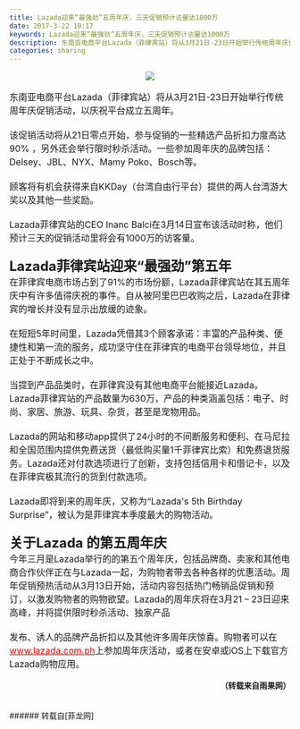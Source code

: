 ```yaml
---
title: Lazada迎来“最强劲”五周年庆，三天促销预计访量达1000万
date: 2017-3-22 10:17
keywords: Lazada迎来“最强劲”五周年庆，三天促销预计访量达1000万
description: 东南亚电商平台Lazada（菲律宾站）将从3月21日-23日开始举行传统周年庆促销活动，以庆祝平台成立五周年。该促销活动将从21日零点开始，参与促销的一些精选产品折扣力度高达90% ，另外还会举行限时秒杀活动。一些参加周年庆的品牌包括：Delsey、JBL、NYX、Mamy Poko、Bosch等。顾客将有机会获得来自KKDay（台湾自由行平台）提供的两人台湾游大奖以及其他一些奖励。Lazada菲律宾站的CEO Inanc Balci在3月14日宣布该活动时称，他们预计三天的促销活动里将会有1000万的访客量。Lazada菲律宾站迎来“最强劲”第五年在菲律宾电商市场占到了91%的市场份额，Lazada菲律宾站在其五周年庆中有许多值得庆祝的事件。自从被阿里巴巴收购之后，Lazada在菲律宾的增长并没有显示出放缓的迹象。在短短5年时间里，Lazada凭借其3个顾客承诺：丰富的产品种类、便捷性和第一流的服务，成功坚守住在菲律宾的电商平台领导地位，并且正处于不断成长之中。当提到产品品类时，在菲律宾没有其他电商平台能接近Lazada。Lazada菲律宾站的产品数量为630万，产品的种类涵盖包括：电子、时尚、家居、旅游、玩具、杂货，甚至是宠物用品。Lazada的网站和移动app提供了24小时的不间断服务和便利、在马尼拉和全国范围内提供免费送货（最低购买量1千菲律宾比索）和免费退货服务。Lazada还对付款选项进行了创新，支持包括信用卡和借记卡，以及在菲律宾极其流行的货到付款选项。Lazada即将到来的周年庆，又称为“Lazada's 5th Birthday Surprise”，被认为是菲律宾本季度最大的购物活动。关于Lazada 的第五周年庆今年三月是Lazada举行的的第五个周年庆，包括品牌商、卖家和其他电商合作伙伴正在与Lazada一起，为购物者带去各种各样的优惠活动。周年促销预热活动从3月13日开始，活动内容包括热门畅销品促销和预订，以激发购物者的购物欲望。Lazada的周年庆将在3月21 – 23日迎来高峰，并将提供限时秒杀活动、独家产品发布、诱人的品牌产品折扣以及其他许多周年庆惊喜。购物者可以在www.lazada.com.ph上参加周年庆活动，或者在安卓或iOS上下载官方Lazada购物应用。（转载来自雨果网）
categories: sharing
---
```

<td class="t_f" id="postmessage_594770">

<div align="center">

<img aid="517244" data-cf-modified-76e02d9f77186e38692119d4-="" file="data/attachment/forum/201703/22/101451m40uzg7sm6au0smp.jpg.thumb.jpg" id="aimg_517244" inpost="1" onclick="" onmouseover="" src="http://www.flw.ph/data/attachment/forum/201703/22/101451m40uzg7sm6au0smp.jpg" style="cursor:pointer" zoomfile="data/attachment/forum/201703/22/101451m40uzg7sm6au0smp.jpg"/>


</div><br/>
<div align="left"><font style="font-size:16px">东南亚电商平台Lazada（菲律宾站）将从3月21日-23日开始举行传统周年庆促销活动，以庆祝平台成立五周年。</font></div><div align="left"><font style="font-size:16px"><br/>
</font></div><div align="left"><font style="font-size:16px">该促销活动将从21日零点开始，参与促销的一些精选产品折扣力度高达90% ，另外还会举行限时秒杀活动。一些参加周年庆的品牌包括：Delsey、JBL、NYX、Mamy Poko、Bosch等。</font></div><div align="left"><font style="font-size:16px"><br/>
</font></div><div align="left"><font style="font-size:16px">顾客将有机会获得来自KKDay（台湾自由行平台）提供的两人台湾游大奖以及其他一些奖励。</font></div><div align="left"><font style="font-size:16px"><br/>
</font></div><div align="left"><font style="font-size:16px">Lazada菲律宾站的CEO Inanc Balci在3月14日宣布该活动时称，他们预计三天的促销活动里将会有1000万的访客量。</font></div><div align="left"><font style="font-size:16px"><br/>
</font></div><font size="5"><strong>Lazada菲律宾站迎来“最强劲”第五年</strong></font><br/>
<div align="left"><font style="font-size:16px">在菲律宾电商市场占到了91%的市场份额，Lazada菲律宾站在其五周年庆中有许多值得庆祝的事件。自从被阿里巴巴收购之后，Lazada在菲律宾的增长并没有显示出放缓的迹象。</font></div><div align="left"><font style="font-size:16px"><br/>
</font></div><div align="left"><font style="font-size:16px">在短短5年时间里，La</font><font style="font-size:16px">zada凭借其3个顾客承诺：丰富的产品种类、便捷性和第一流的服务，成功坚守住在菲律宾的电商平台领导地位，并且正处于不断成长之中。</font></div><div align="left"><font style="font-size:16px"><br/>
</font></div><div align="left"><font style="font-size:16px">当提到产品品类时，在菲律宾没有其他电商平台能接近Lazada。Lazada菲律宾站的产品数量为630万，产品的种类涵盖包括：电子、时尚、家居、旅游、玩具、杂货，甚至是宠物用品。</font></div><div align="left"><font style="font-size:16px"><br/>
</font></div><div align="left"><font style="font-size:16px">Lazada的网站和移动app提供了24小时的不间断服务和便利、在马尼拉和全国范围内提供免费送货（最低购买量1千菲律宾比索）和免费退货服务。Lazada还对付款选项进行了创新，支持包括信用卡和借记卡，以及在菲律宾极其流行的货到付款选项。</font></div><div align="left"><font style="font-size:16px"><br/>
</font></div><div align="left"><font style="font-size:16px">Lazada即将到来的周年庆，又称为“Lazada's 5th Birthday Surprise”，被认为是菲律宾本季度最大的购物活动。<br/>
<br/>
</font></div><font size="5"><strong>关于Lazada 的第五周年庆</strong></font><div align="left"><font size="3">今年三月是Lazada举行的的第五个周年庆，包括品牌商、卖家和其他电商合作伙伴正在与Lazada一起，为购物者带去各种各样的优惠活动。周年促销预热活动从3月13日开始，活动内容包括热门畅销品促销和预订，以激发购物者的购物欲望。Lazada的周年庆将在3月21 – 23日迎来高峰，并将提供限时秒杀活动、独家产品</font></div><div align="left"><font size="3"><br/>
</font></div><div align="left"><font size="3">发布、诱人的品牌产品折扣以及其他许多周年庆惊喜。购物者可以在<a href="http://www.lazada.com.ph" target="_blank"><font color="#ff0000">www.lazada.com.ph</font></a>上参加周年庆活动，或者在安卓或iOS上下载官方Lazada购物应用。</font></div><br/>
<div align="left"><div align="right"><strong>（转载来自雨果网）</strong></div></div><br/>
<br/>
</td>
###### 转载自[菲龙网]